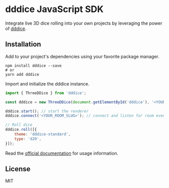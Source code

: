 # dddice JavaScript SDK

Integrate live 3D dice rolling into your own projects by leveraging the power of [dddice](https://dddice.com).

## Installation

Add to your project's dependencies using your favorite package manager.

```shell
npm install dddice --save
# or
yarn add dddice
```

Import and initialize the dddice instance.

```javascript
import { ThreeDDice } from 'dddice';

const dddice = new ThreeDDice(document.getElementById('dddice'), '<YOUR_API_KEY>');

dddice.start(); // start the renderer
dddice.connect('<YOUR_ROOM_SLUG>'); // connect and listen for room events

// Roll dice
dddice.roll([{
    theme: 'dddice-standard',
    type: 'd20',
}]);
```

Read the [official documentation](https://docs.dddice.com/sdk/js/latest/) for usage information.

## License

MIT

